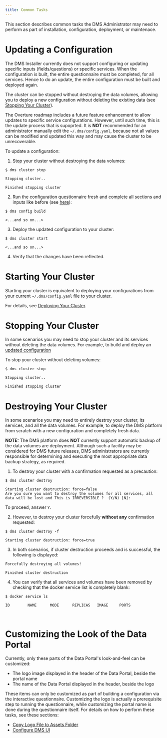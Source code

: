 ```yaml
---
title: Common Tasks
---
```


This section describes common tasks the DMS Administrator may need to perform as part of installation, configuration, deployment, or maintenace.

# Updating a Configuration

The DMS Installer currently does not support configuring or updating specific inputs (fields/questions) or specific services.  When the configuration is built, the entire questionnaire must be completed, for all services.  Hence to do an update, the entire configuration must be built and deployed again.  

The cluster can be stopped without destroying the data volumes, allowing you to deploy a new configuration without deleting the existing data (see [Stopping Your Cluster](#stopping-your-cluster)).

The Overture roadmap includes a future feature enhancement to allow updates to specific service configurations.  However, until such time, this is the update process that is supoprted.  It is **NOT** recommended for an administrator manually edit the `~/.dms/config.yaml`, because not all values can be modified and updated this way and may cause the cluster to be unrecoverable.

To update a configuration:

1. Stop your cluster without destroying the data volumes:

```shell
$ dms cluster stop

Stopping cluster..

Finished stopping cluster
```

2. Run the configuration questionnaire fresh and complete all sections and inputs like before (see [here](../installation/configuration/configure-dms)):

```shell
$ dms config build

<...and so on...>
```

3. Deploy the updated configuration to your cluster:

```shell
$ dms cluster start

<...and so on...>
```

4. Verify that the changes have been reflected.

# Starting Your Cluster

Starting your cluster is equivalent to deploying your configurations from your current `~/.dms/config.yaml` file to your cluster.

For details, see [Deploying Your Cluster](../installation/deploy).

# Stopping Your Cluster

In some scenarios you may need to stop your cluster and its services without deleting the data volumes. For example, to build and deploy an [updated configuration](#updating-a-configuration)

To stop your cluster without deleting volumes:

```shell
$ dms cluster stop

Stopping cluster..

Finished stopping cluster
```

# Destroying Your Cluster

In some scenarios you may need to entirely destroy your cluster, its services, and all the data volumes. For example, to deploy the DMS platform from scratch with a new configuration and completely fresh data.

<Warning>**NOTE:** The DMS platform does **NOT** currently support automatic backup of the data volumes are deployment. Although such a facility may be considered for DMS future releases, DMS administrators are currently responsible for determining and executing the most appropriate data backup strategy, as required.</Warning>

1. To destroy your cluster with a confirmation requested as a precaution:

```shell
$ dms cluster destroy

Starting cluster destruction: force=false
Are you sure you want to destroy the volumes for all services, all data will be lost and This is IRREVERSIBLE ?  (Y/N) [N]:
```

To proceed, answer `Y`.

2. However, to destroy your cluster forcefully **without any** confirmation requested:

```shell
$ dms cluster destroy -f

Starting cluster destruction: force=true
```

3. In both scenarios, if cluster destruction proceeds and is successful, the following is displayed:

```shell
Forcefully destroying all volumes!

Finished cluster destruction
```

4. You can verify that all services and volumes have been removed by checking that the docker service list is completely blank:

```shell
$ docker service ls

ID        NAME      MODE      REPLICAS   IMAGE     PORTS



```

# Customizing the Look of the Data Portal

Currently, only these parts of the Data Portal's look-and-feel can be customized:

- The logo image displayed in the header of the Data Portal, beside the portal name
- The name of the Data Portal displayed in the header, beside the logo

These items can only be customized as part of building a configuration via the interactive questionnaire.  Customizing the logo is actually a prerequisite step to running the questionnaire, while customizing the portal name is done during the questionnaire itself.  For details on how to perform these tasks, see these sections:

- [Copy Logo File to Assets Folder](../installation/configuration/prereq/logo)
- [Configure DMS UI](../installation/configuration/configure-dms#configure-dms-ui)